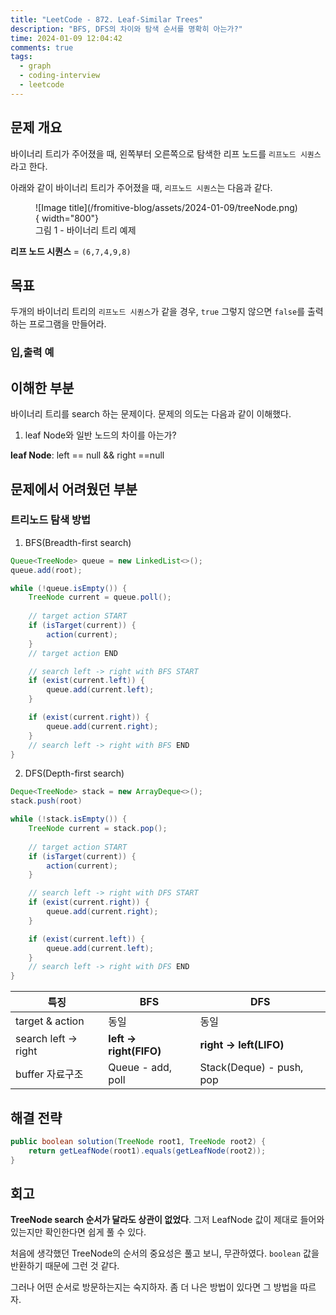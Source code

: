 ```yaml
---
title: "LeetCode - 872. Leaf-Similar Trees"
description: "BFS, DFS의 차이와 탐색 순서를 명확히 아는가?"
time: 2024-01-09 12:04:42
comments: true
tags:
  - graph
  - coding-interview
  - leetcode
---
```


## 문제 개요

바이너리 트리가 주어졌을 때, 왼쪽부터 오른쪽으로 탐색한 리프 노드를 `리프노드 시퀀스`라고 한다.

아래와 같이 바이너리 트리가 주어졌을 때, `리프노드 시퀀스`는 다음과 같다.

<figure markdown>
![Image title](/fromitive-blog/assets/2024-01-09/treeNode.png){ width="800"}
<figcaption> 그림 1 - 바이너리 트리 예제 </figcaption>
</figure>

**리프 노드 시퀀스** = `(6,7,4,9,8)`

## 목표

두개의 바이너리 트리의 `리프노드 시퀀스`가 같을 경우, `true` 그렇지 않으면 `false`를 출력하는 프로그램을 만들어라.

### 입,출력 예

## 이해한 부분

바이너리 트리를 search 하는 문제이다. 문제의 의도는 다음과 같이 이해했다.

1. leaf Node와 일반 노드의 차이를 아는가?

**leaf Node**:  left == null && right ==null

## 문제에서 어려웠던 부분

### 트리노드 탐색 방법

1. BFS(Breadth-first search)

```java
Queue<TreeNode> queue = new LinkedList<>();
queue.add(root);

while (!queue.isEmpty()) {
	TreeNode current = queue.poll();
	
    // target action START
	if (isTarget(current)) {
        action(current);
    }
    // target action END

    // search left -> right with BFS START
    if (exist(current.left)) {
        queue.add(current.left);
    }

    if (exist(current.right)) {
        queue.add(current.right);
    }
    // search left -> right with BFS END
}
```

2. DFS(Depth-first search)

``` java
Deque<TreeNode> stack = new ArrayDeque<>();
stack.push(root)

while (!stack.isEmpty()) {
    TreeNode current = stack.pop();
    
    // target action START
	if (isTarget(current)) {
        action(current);
    }

    // search left -> right with DFS START
    if (exist(current.right)) {
        queue.add(current.right);
    }

    if (exist(current.left)) {
        queue.add(current.left);
    }
    // search left -> right with DFS END
}
```

| 특징                 | BFS               | DFS                      |
| -------------------- | ----------------- | ------------------------ |
| target & action      | 동일              | 동일                     |
| search left -> right | **left -> right(FIFO)**     | **right -> left(LIFO)**  |
| buffer 자료구조      | Queue - add, poll | Stack(Deque) - push, pop |


## 해결 전략

```java
public boolean solution(TreeNode root1, TreeNode root2) {
    return getLeafNode(root1).equals(getLeafNode(root2));
}
```

## 회고

**TreeNode search 순서가 달라도 상관이 없었다**. 그저 LeafNode 값이 제대로 들어와 있는지만 확인한다면 쉽게 풀 수 있다.

처음에 생각했던 TreeNode의 순서의 중요성은 풀고 보니, 무관하였다. `boolean` 값을 반환하기 때문에 그런 것 같다. 

그러나 어떤 순서로 방문하는지는 숙지하자. 좀 더 나은 방법이 있다면 그 방법을 따르자.




